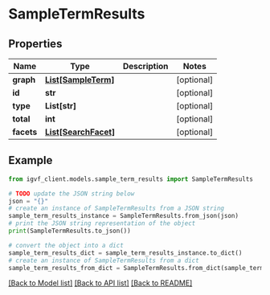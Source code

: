 # SampleTermResults


## Properties

Name | Type | Description | Notes
------------ | ------------- | ------------- | -------------
**graph** | [**List[SampleTerm]**](SampleTerm.md) |  | [optional] 
**id** | **str** |  | [optional] 
**type** | **List[str]** |  | [optional] 
**total** | **int** |  | [optional] 
**facets** | [**List[SearchFacet]**](SearchFacet.md) |  | [optional] 

## Example

```python
from igvf_client.models.sample_term_results import SampleTermResults

# TODO update the JSON string below
json = "{}"
# create an instance of SampleTermResults from a JSON string
sample_term_results_instance = SampleTermResults.from_json(json)
# print the JSON string representation of the object
print(SampleTermResults.to_json())

# convert the object into a dict
sample_term_results_dict = sample_term_results_instance.to_dict()
# create an instance of SampleTermResults from a dict
sample_term_results_from_dict = SampleTermResults.from_dict(sample_term_results_dict)
```
[[Back to Model list]](../README.md#documentation-for-models) [[Back to API list]](../README.md#documentation-for-api-endpoints) [[Back to README]](../README.md)


